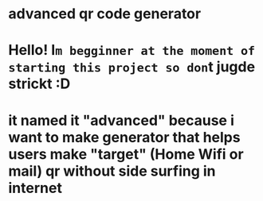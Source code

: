 # advanced qr code generator 
# Hello! I`m begginner at the moment of starting this project so don`t jugde strickt :D
# it named it "advanced" because i want to make generator that helps users make "target" (Home Wifi or mail) qr without side surfing in internet

